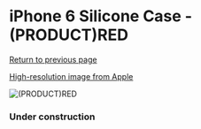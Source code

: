 # iPhone 6 Silicone Case - (PRODUCT)RED

[Return to previous page](/iphone_6)

[High-resolution image from Apple](https://store.storeimages.cdn-apple.com/8756/as-images.apple.com/is/MGQH2?wid=4500&hei=4500&fmt=png)

<div style="width: 384px"><img src="/everyphone/MGQH2.png" alt="(PRODUCT)RED"></div>

### Under construction
